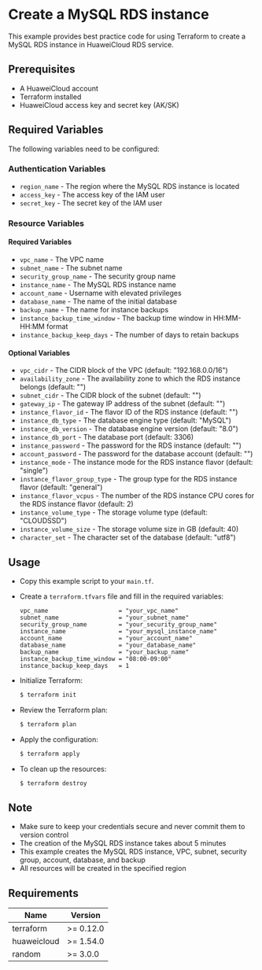 # Create a MySQL RDS instance

This example provides best practice code for using Terraform to create a MySQL RDS instance in HuaweiCloud RDS service.

## Prerequisites

* A HuaweiCloud account
* Terraform installed
* HuaweiCloud access key and secret key (AK/SK)

## Required Variables

The following variables need to be configured:

### Authentication Variables

* `region_name` - The region where the MySQL RDS instance is located
* `access_key` - The access key of the IAM user
* `secret_key` - The secret key of the IAM user

### Resource Variables

#### Required Variables

* `vpc_name` - The VPC name
* `subnet_name` - The subnet name
* `security_group_name` - The security group name
* `instance_name` - The MySQL RDS instance name
* `account_name` - Username with elevated privileges
* `database_name` - The name of the initial database
* `backup_name` - The name for instance backups
* `instance_backup_time_window` - The backup time window in HH:MM-HH:MM format
* `instance_backup_keep_days` - The number of days to retain backups

#### Optional Variables

* `vpc_cidr` - The CIDR block of the VPC (default: "192.168.0.0/16")
* `availability_zone` - The availability zone to which the RDS instance belongs (default: "")
* `subnet_cidr` - The CIDR block of the subnet (default: "")
* `gateway_ip` - The gateway IP address of the subnet (default: "")
* `instance_flavor_id` - The flavor ID of the RDS instance (default: "")
* `instance_db_type` - The database engine type (default: "MySQL")
* `instance_db_version` - The database engine version (default: "8.0")
* `instance_db_port` - The database port (default: 3306)
* `instance_password` - The password for the RDS instance (default: "")
* `account_password` - The password for the database account (default: "")
* `instance_mode` - The instance mode for the RDS instance flavor (default: "single")
* `instance_flavor_group_type` - The group type for the RDS instance flavor (default: "general")
* `instance_flavor_vcpus` - The number of the RDS instance CPU cores for the RDS instance flavor (default: 2)
* `instance_volume_type` - The storage volume type (default: "CLOUDSSD")
* `instance_volume_size` - The storage volume size in GB (default: 40)
* `character_set` - The character set of the database (default: "utf8")

## Usage

* Copy this example script to your `main.tf`.

* Create a `terraform.tfvars` file and fill in the required variables:

  ```hcl
  vpc_name                    = "your_vpc_name"
  subnet_name                 = "your_subnet_name"
  security_group_name         = "your_security_group_name"
  instance_name               = "your_mysql_instance_name"
  account_name                = "your_account_name"
  database_name               = "your_database_name"
  backup_name                 = "your_backup_name"
  instance_backup_time_window = "08:00-09:00"
  instance_backup_keep_days   = 1
  ```

* Initialize Terraform:

  ```bash
  $ terraform init
  ```

* Review the Terraform plan:

  ```bash
  $ terraform plan
  ```

* Apply the configuration:

  ```bash
  $ terraform apply
  ```

* To clean up the resources:

  ```bash
  $ terraform destroy
  ```

## Note

* Make sure to keep your credentials secure and never commit them to version control
* The creation of the MySQL RDS instance takes about 5 minutes
* This example creates the MySQL RDS instance, VPC, subnet, security group, account, database, and backup
* All resources will be created in the specified region

## Requirements

| Name | Version |
| ---- | ---- |
| terraform | >= 0.12.0 |
| huaweicloud | >= 1.54.0 |
| random | >= 3.0.0 |
